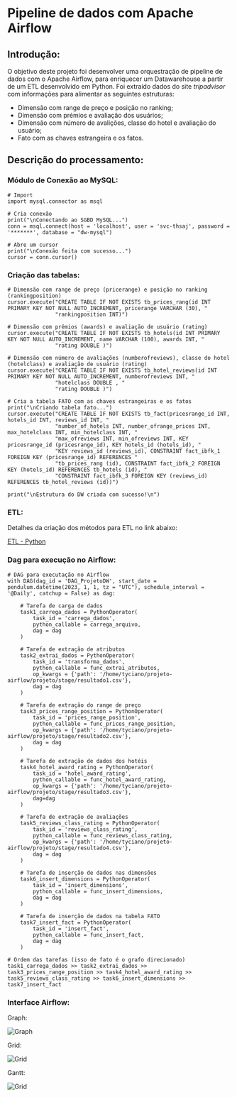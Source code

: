 # Pipeline de dados com Apache Airflow

## Introdução:

O objetivo deste projeto foi desenvolver uma orquestração de pipeline de dados com o Apache Airflow, para enriquecer um Datawarehouse a partir de um ETL desenvolvido em Python. Foi extraído dados do site *tripadvisor* com informações para alimentar as seguintes estruturas:

- Dimensão com range de preço e posição no ranking;
- Dimensão com prémios e avaliação dos usuários;
- Dimensão com número de avalições, classe do hotel e avaliação do usuário;
- Fato com as chaves estrangeira e os fatos.


## Descrição do processamento:

### Módulo de Conexão ao MySQL:
``` 
# Import
import mysql.connector as msql

# Cria conexão
print("\nConectando ao SGBD MySQL...")
conn = msql.connect(host = 'localhost', user = 'svc-thsaj', password = '*******', database = "dw-mysql")

# Abre um cursor
print("\nConexão feita com sucesso...")
cursor = conn.cursor() 
```


### Criação das tabelas:
```
# Dimensão com range de preço (pricerange) e posição no ranking (rankingposition)
cursor.execute("CREATE TABLE IF NOT EXISTS tb_prices_rang(id INT PRIMARY KEY NOT NULL AUTO_INCREMENT, pricerange VARCHAR (30), "
               "rankingposition INT)")

# Dimensão com prêmios (awards) e avaliação de usuário (rating)
cursor.execute("CREATE TABLE IF NOT EXISTS tb_hotels(id INT PRIMARY KEY NOT NULL AUTO_INCREMENT, name VARCHAR (100), awards INT, "
               "rating DOUBLE )")

# Dimensão com número de avaliações (numberofreviews), classe do hotel (hotelclass) e avaliação de usuário (rating)
cursor.execute("CREATE TABLE IF NOT EXISTS tb_hotel_reviews(id INT PRIMARY KEY NOT NULL AUTO_INCREMENT, numberofreviews INT, "
               "hotelclass DOUBLE , "
               "rating DOUBLE )")

# Cria a tabela FATO com as chaves estrangeiras e os fatos
print("\nCriando tabela fato...")
cursor.execute("CREATE TABLE IF NOT EXISTS tb_fact(pricesrange_id INT, hotels_id INT, reviews_id INT, "
               "number_of_hotels INT, number_ofrange_prices INT, max_hotelclass INT, min_hotelclass INT, "
               "max_ofreviews INT, min_ofreviews INT, KEY pricesrange_id (pricesrange_id), KEY hotels_id (hotels_id), "
               "KEY reviews_id (reviews_id), CONSTRAINT fact_ibfk_1 FOREIGN KEY (pricesrange_id) REFERENCES "
               "tb_prices_rang (id), CONSTRAINT fact_ibfk_2 FOREIGN KEY (hotels_id) REFERENCES tb_hotels (id), "
               "CONSTRAINT fact_ibfk_3 FOREIGN KEY (reviews_id) REFERENCES tb_hotel_reviews (id))")

print("\nEstrutura do DW criada com sucesso!\n")
```
### ETL:

Detalhes da criação dos métodos para ETL no link abaixo:

[ETL - Python](https://github.com/tycianojr/projeto-airflow/blob/main/dags/pipeline.py)

### Dag para execução no Airflow:

```
# DAG para executação no Airflow
with DAG(dag_id = 'DAG_ProjetoDW', start_date = pendulum.datetime(2023, 1, 1, tz = "UTC"), schedule_interval = '@Daily', catchup = False) as dag:

    # Tarefa de carga de dados
    task1_carrega_dados = PythonOperator(
        task_id = 'carrega_dados',
        python_callable = carrega_arquivo,
        dag = dag
    )

    # Tarefa de extração de atributos
    task2_extrai_dados = PythonOperator(
        task_id = 'transforma_dados',
        python_callable = func_extrai_atributos,
        op_kwargs = {'path': '/home/tyciano/projeto-airflow/projeto/stage/resultado1.csv'},
        dag = dag
    )

    # Tarefa de extração do range de preço
    task3_prices_range_position = PythonOperator(
        task_id = 'prices_range_position',
        python_callable = func_prices_range_position,
        op_kwargs = {'path': '/home/tyciano/projeto-airflow/projeto/stage/resultado2.csv'},
        dag = dag
    )

    # Tarefa de extração de dados dos hotéis
    task4_hotel_award_rating = PythonOperator(
        task_id = 'hotel_award_rating',
        python_callable = func_hotel_award_rating,
        op_kwargs = {'path': '/home/tyciano/projeto-airflow/projeto/stage/resultado3.csv'},
        dag=dag
    )

    # Tarefa de extração de avaliações
    task5_reviews_class_rating = PythonOperator(
        task_id = 'reviews_class_rating',
        python_callable = func_reviews_class_rating,
        op_kwargs = {'path': '/home/tyciano/projeto-airflow/projeto/stage/resultado4.csv'},
        dag = dag
    )

    # Tarefa de inserção de dados nas dimensões
    task6_insert_dimensions = PythonOperator(
        task_id = 'insert_dimensions',
        python_callable = func_insert_dimensions,
        dag = dag
    )

    # Tarefa de inserção de dados na tabela FATO
    task7_insert_fact = PythonOperator(
        task_id = 'insert_fact',
        python_callable = func_insert_fact,
        dag = dag
    )

# Ordem das tarefas (isso de fato é o grafo direcionado)
task1_carrega_dados >> task2_extrai_dados >> task3_prices_range_position >> task4_hotel_award_rating >> task5_reviews_class_rating >> task6_insert_dimensions >> task7_insert_fact
```

### Interface Airflow:

Graph:

![Graph]("C:\Users\devty\Documents\Projetos\projeto-airflow\img\graph.pn"g)

Grid:

![Grid]("C:\Users\devty\Documents\Projetos\projeto-airflow\img\grid.png")

Gantt:

![Grid]("C:\Users\devty\Documents\Projetos\projeto-airflow\img\gantt.png")










